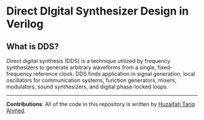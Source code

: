 # Direct DIgital Synthesizer Design in Verilog

## What is DDS?
Direct digital synthesis (DDS) is a technique utilized by frequency synthesizers to generate arbitrary waveforms from a single, fixed-frequency reference clock. DDS finds application in signal generation, local oscillators for communication systems, function generators, mixers, modulators, sound synthesizers, and digital phase-locked loops.

--- 

**Contributions**: All of the code in this repository is written by [Huzaifah Tariq Ahmed](https://github.com/huzaifahtariqahmed). 
